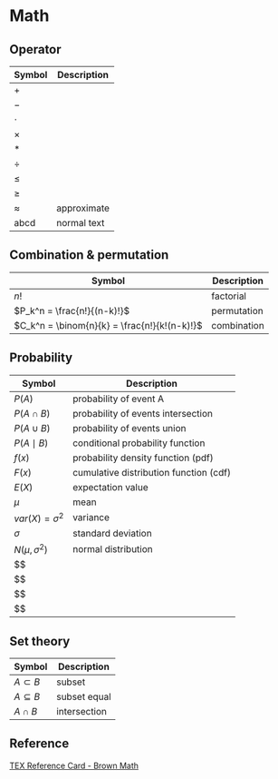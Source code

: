 # Math

## Operator

| Symbol | Description |
|---|---|
| $+$ |  |
| $-$ |  |
| $\cdot$ |  |
| $\times$ |  |
| $*$ |  |
| $\div$ |  |
| $\leq$ |  |
| $\geq$ |  |
| $\approx$ | approximate |
| $\text{abcd}$ | normal text |

## Combination & permutation

| Symbol | Description |
|---|---|
| $n!$ | factorial |
| $P_k^n = \frac{n!}{(n-k)!}$ | permutation |
| $C_k^n = \binom{n}{k} = \frac{n!}{k!(n-k)!}$ | combination |

## Probability

| Symbol | Description |
|---|---|
| $P(A)$ | probability of event A |
| $P(A \cap B)$ | probability of events intersection |
| $P(A \cup B)$ | probability of events union |
| $P(A \mid B)$ | conditional probability function |
| $f(x)$ | probability density function (pdf) |
| $F(x)$ | cumulative distribution function (cdf) |
| $E(X)$ | expectation value |
| $\mu$ | mean |
| $var(X) = \sigma^2$ | variance |
| $\sigma$ | standard deviation |
| $N(\mu, \sigma^2)$ | normal distribution |
| $$ |  |
| $$ |  |
| $$ |  |
| $$ |  |


## Set theory

| Symbol | Description |
|---|---|
| $A \subset B$ | subset |
| $A \subseteq B$ | subset equal |
| $A \cap B$ | intersection |


## Reference

[TEX Reference Card - Brown Math](https://www.math.brown.edu/~jhs/ReferenceCards/TeXRefCard.v1.5.pdf)